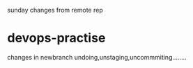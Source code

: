 sunday changes from remote rep
# devops-practise
changes in newbranch 
undoing,unstaging,uncommmiting........







